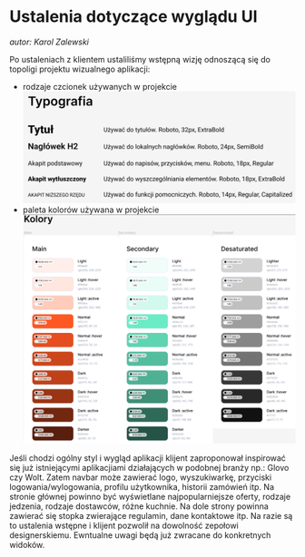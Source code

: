 # Ustalenia dotyczące wyglądu UI

*autor: Karol Zalewski*

Po ustaleniach z klientem ustaliliśmy wstępną wizję odnoszącą się do topoligi projektu wizualnego aplikacji:
- rodzaje czcionek używanych w projekcie
![Topografia](../Lab2/zdjecia/topografia.png)
- paleta kolorów używana w projekcie 
![Paleta](../Lab2/zdjecia/paleta.png)

Jeśli chodzi ogólny styl i wygląd aplikacji klijent zaproponował inspirować się już istniejącymi aplikacjiami działających w podobnej branży np.: Glovo czy Wolt.
Zatem navbar może zawierać logo, wyszukiwarkę, przyciski logowania/wylogowania, profilu użytkownika, historii zamówień itp.
Na stronie głównej powinno być wyświetlane najpopularniejsze oferty, rodzaje jedzenia, rodzaje dostawców, różne kuchnie.
Na dole strony powinna zawierać się stopka zwierające regulamin, dane kontaktowe itp.
Na razie są to ustalenia wstępne i klijent pozwolił na dowolność zepołowi designerskiemu. Ewntualne uwagi będą już zwracane do konkretnych widoków.